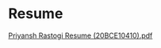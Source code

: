 # Resume

[Priyansh Rastogi Resume (20BCE10410).pdf](https://github.com/priyansh2174/Resume/files/10830750/Priyansh.Rastogi.Resume.20BCE10410.pdf)
